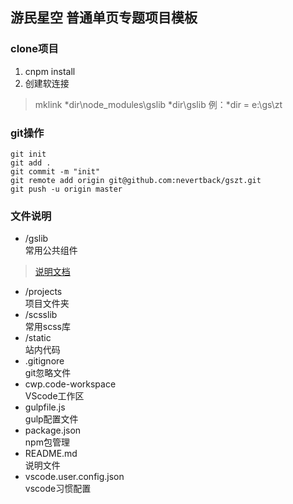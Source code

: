 游民星空 普通单页专题项目模板
---
### clone项目
1. cnpm install  
1. 创建软连接
> mklink *dir\node_modules\gslib *dir\gslib
> 例：*dir = e:\gs\zt

### git操作
```git
git init
git add .
git commit -m "init"
git remote add origin git@github.com:nevertback/gszt.git
git push -u origin master
```

### 文件说明
- /gslib  
常用公共组件
> [说明文档](gslib/readme.md)
- /projects  
项目文件夹
- /scsslib  
常用scss库
- /static  
站内代码
- .gitignore  
git忽略文件
- cwp.code-workspace  
VScode工作区
- gulpfile.js  
gulp配置文件
- package.json  
npm包管理
- README.md   
说明文件
- vscode.user.config.json  
vscode习惯配置